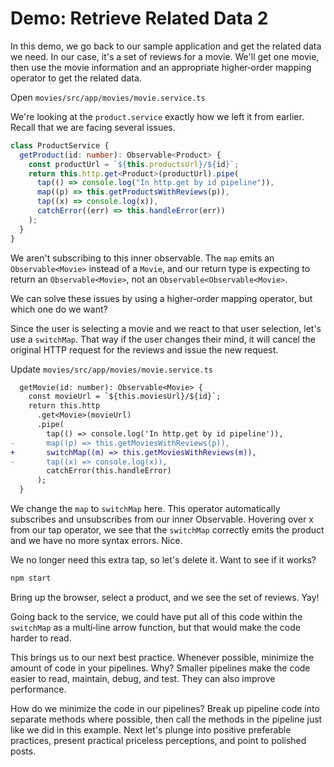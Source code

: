 # Demo: Retrieve Related Data 2

In this demo, we go back to our sample application and get the related data we need. In our case, it's a set of reviews for a movie. We'll get one movie, then use the movie information and an appropriate higher‑order mapping operator to get the related data.

Open `movies/src/app/movies/movie.service.ts`

We're looking at the `product.service` exactly how we left it from earlier. Recall that we are facing several issues.

```ts
class ProductService {
  getProduct(id: number): Observable<Product> {
    const productUrl = `${this.productsUrl}/${id}`;
    return this.http.get<Product>(productUrl).pipe(
      tap(() => console.log("In http.get by id pipeline")),
      map((p) => this.getProductsWithReviews(p)),
      tap((x) => console.log(x)),
      catchError((err) => this.handleError(err))
    );
  }
}
```

We aren't subscribing to this inner observable. The `map` emits an `Observable<Movie>` instead of a `Movie`, and our return type is expecting to return an `Observable<Movie>`, not an `Observable<Observable<Movie>`. 

We can solve these issues by using a higher‑order mapping operator, but which one do we want? 

Since the user is selecting a movie and we react to that user selection, let's use a `switchMap`. That way if the user changes their mind, it will cancel the original HTTP request for the reviews and issue the new request.

Update `movies/src/app/movies/movie.service.ts`

```diff
  getMovie(id: number): Observable<Movie> {
    const movieUrl = `${this.moviesUrl}/${id}`;
    return this.http
      .get<Movie>(movieUrl)
      .pipe(
        tap(() => console.log('In http.get by id pipeline')),
-       map((p) => this.getMoviesWithReviews(p)),
+       switchMap((m) => this.getMoviesWithReviews(m)),
-       tap((x) => console.log(x)),
        catchError(this.handleError)
      );
  }
```

We change the `map` to `switchMap` here. This operator automatically subscribes and unsubscribes from our inner Observable. Hovering over x from our tap operator, we see that the `switchMap` correctly emits the product and we have no more syntax errors. Nice. 

We no longer need this extra tap, so let's delete it. Want to see if it works? 

```bash
npm start
```

Bring up the browser, select a product, and we see the set of reviews. Yay! 

Going back to the service, we could have put all of this code within the `switchMap` as a multi‑line arrow function, but that would make the code harder to read. 

This brings us to our next best practice. Whenever possible, minimize the amount of code in your pipelines. Why? Smaller pipelines make the code easier to read, maintain, debug, and test. They can also improve performance. 

How do we minimize the code in our pipelines? Break up pipeline code into separate methods where possible, then call the methods in the pipeline just like we did in this example. Next let's plunge into positive preferable practices, present practical priceless perceptions, and point to polished posts.
